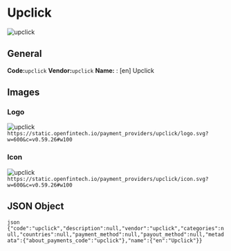 # Upclick 
![upclick](https://static.openfintech.io/payment_providers/upclick/logo.svg?w=600&c=v0.59.26#w100) 
## General 
**Code:**`upclick` 
**Vendor:**`upclick` 
**Name:** 
:	[en] Upclick 
## Images 
### Logo 
![upclick](https://static.openfintech.io/payment_providers/upclick/logo.svg?w=600&c=v0.59.26#w100) 
``` https://static.openfintech.io/payment_providers/upclick/logo.svg?w=600&c=v0.59.26#w100 ``` 
### Icon 
![upclick](https://static.openfintech.io/payment_providers/upclick/icon.svg?w=600&c=v0.59.26#w100) 
``` https://static.openfintech.io/payment_providers/upclick/icon.svg?w=600&c=v0.59.26#w100 ``` 
## JSON Object 
```json {"code":"upclick","description":null,"vendor":"upclick","categories":null,"countries":null,"payment_method":null,"payout_method":null,"metadata":{"about_payments_code":"upclick"},"name":{"en":"Upclick"}} ``` 
